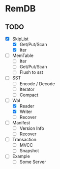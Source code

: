 # RemDB

## TODO

- [X] SkipList
  - [X] Get/Put/Scan
  - [X] Iter
- [ ] MemTable
  - [ ] Iter
  - [ ] Get/Put/Scan
  - [ ] Flush to sst
- [ ] SST
  - [ ] Encode / Decode
  - [ ] Iterator
  - [ ] Compact
- [ ] Wal
  - [X] Reader
  - [X] Writer
  - [ ] Recover
- [ ] Manifest
  - [ ] Version Info
  - [ ] Recover
- [ ] Transaction
  - [ ] MVCC
  - [ ] Snapshot
- [ ] Example 
  - [ ] Some Server
